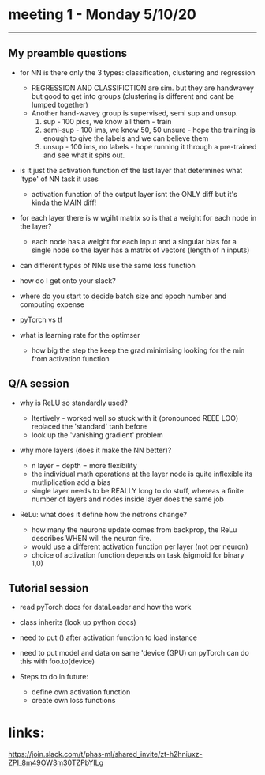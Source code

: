 # meeting 1 - Monday 5/10/20

---

## My preamble questions

- for NN is there only the 3 types: classification, clustering and regression

  - REGRESSION AND CLASSIFICTION are sim. but they are handwavey but good to get into groups (clustering is different and cant be lumped together)
  - Another hand-wavey group is supervised, semi sup and unsup.
    1. sup - 100 pics, we know all them - train
    2. semi-sup - 100 ims, we know 50, 50 unsure - hope the training is enough to give the labels and we can believe them
    3. unsup - 100 ims, no labels - hope running it through a pre-trained and see what it spits out.

- is it just the activation function of the last layer that determines what 'type' of NN task it uses

  - activation function of the output layer isnt the ONLY diff but it's kinda the MAIN diff!

- for each layer there is w wgiht matrix so is that a weight for each node in the layer?

  - each node has a weight for each input and a singular bias for a single node so the layer has a matrix of vectors (length of n inputs)

- can different types of NNs use the same loss function

- how do I get onto your slack?

- where do you start to decide batch size and epoch number and computing expense

- pyTorch vs tf

- what is learning rate for the optimser
  - how big the step the keep the grad minimising looking for the min from activation function

## Q/A session

- why is ReLU so standardly used?

  - Itertively - worked well so stuck with it (pronounced REEE LOO) replaced the 'standard' tanh before
  - look up the 'vanishing gradient' problem

- why more layers (does it make the NN better)?

  - n layer = depth = more flexibility
  - the individual math operations at the layer node is quite inflexible its mutliplication add a bias
  - single layer needs to be REALLY long to do stuff, whereas a finite number of layers and nodes inside layer does the same job

- ReLu: what does it define how the netrons change?
  - how many the neurons update comes from backprop, the ReLu describes WHEN will the neuron fire.
  - would use a different activation function per layer (not per neuron)
  - choice of activation function depends on task (sigmoid for binary 1,0)

## Tutorial session

- read pyTorch docs for dataLoader and how the work
- class inherits (look up python docs)

- need to put () after activation function to load instance
- need to put model and data on same 'device (GPU) on pyTorch can do this with foo.to(device)

- Steps to do in future:
  - define own activation function
  - create own loss functions

# links:

https://join.slack.com/t/phas-ml/shared_invite/zt-h2hniuxz-ZPI_8m49OW3m30TZPbYILg
